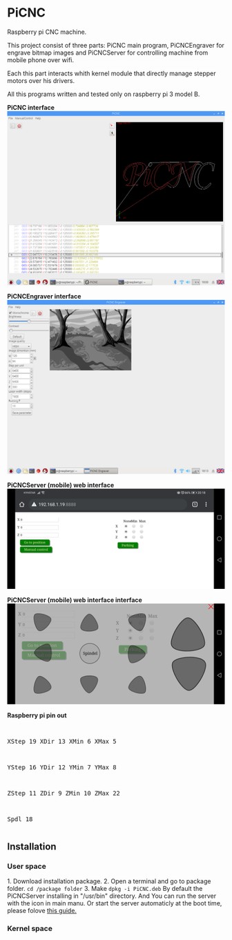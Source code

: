 # PiCNC
<p>Raspberry pi CNC machine.</p>
<p>This project consist of three parts: PiCNC main program, PiCNCEngraver for engrave bitmap images and PiCNCServer for controlling machine from mobile phone over wifi.</p>
<p>Each this part interacts whith kernel module that directly manage stepper motors over his drivers.</p>
<p>All this programs written and tested only on raspberry pi 3 model B.</p>
<p><b>PiCNC interface</b><br>
<img src="https://github.com/Michael1313/PiCNC/blob/main/screenshots/PiCNC.png" alt="raspberry pi CNC machine"></p>
<p><b>PiCNCEngraver interface</b><br>
<img src="https://github.com/Michael1313/PiCNC/blob/main/screenshots/PiCNCEngraver.png" alt="raspberry pi CNC machine"></p>
<p><b>PiCNCServer (mobile) web interface</b><br>
<img src="https://github.com/Michael1313/PiCNC/blob/main/screenshots/PiCNCServer.jpg" alt="raspberry pi CNC machine"></p>
<p><b>PiCNCServer (mobile) web interface interface</b><br>
<img src="https://github.com/Michael1313/PiCNC/blob/main/screenshots/PiCNCManualControl.jpg" alt="raspberry pi CNC machine"></p>
<p><b>Raspberry pi pin out</b></p>
<pre>

XStep 19
XDir  13
XMin  6
XMax  5

YStep 16
YDir  12
YMin  7
YMax  8

ZStep 11
ZDir  9
ZMin  10
ZMax  22

Spdl  18
</pre>
<h2>Installation</h2>
<h3>User space</h3>
  1. Download installation package.
  2. Open a terminal and go to package folder.
  <code>cd /package folder</code>
  3. Make
  <code>dpkg -i PiCNC.deb</code>
  By default the PiCNCServer installing in "/usr/bin" directory. And You can run the server with the icon in main manu. Or start the server automaticly at the boot time, please folove <a href="https://www.dexterindustries.com/howto/run-a-program-on-your-raspberry-pi-at-startup/">this guide.</a>
<h3>Kernel space</h3>
